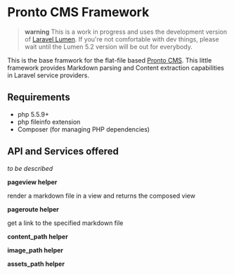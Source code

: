 # Pronto CMS Framework


> **warning** This is a work in progress and uses the development version of [Laravel Lumen](http://lumen.laravel.com/). If you're not comfortable with dev things, please wait until the Lumen 5.2 version will be out for everybody.


This is the base framwork for the flat-file based [Pronto CMS](https://github.com/avvertix/pronto-cms). This little framework provides Markdown parsing and Content extraction capabilities in Laravel service providers.

## Requirements

- php 5.5.9+
- php fileinfo extension
- Composer (for managing PHP dependencies)

## API and Services offered 

*to be described*

**pageview helper**

render a markdown file in a view and returns the composed view


**pageroute helper**

get a link to the specified markdown file


**content_path helper**

**image_path helper**

**assets_path helper**
